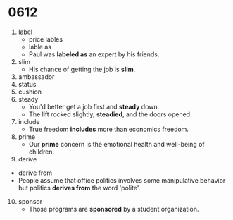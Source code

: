 # 0612

1. label
   - price lables
   - lable as
   - Paul was **labeled as** an expert by his friends.
2. slim
   - His chance of getting the job is **slim**.
3. ambassador
4. status
5. cushion
6. steady
   - You'd better get a job first and **steady** down.
   - The lift rocked slightly, **steadied**, and the doors opened.
7. include
   - True freedom **includes** more than economics freedom.
8. prime
   - Our **prime** concern is the emotional health and well-being of children.
9. derive
  - derive from
  - People assume that office politics involves some manipulative behavior but politics **derives from** the word 'polite'.
10. sponsor
    - Those programs are **sponsored** by a student organization.